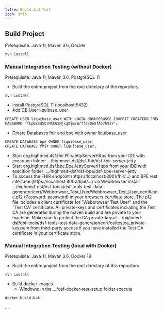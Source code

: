 ```yaml
---
title: Build and Test
icon: info
---
```

## Build Project
Prerequisite: Java 11, Maven 3.6, Docker
```cmd
mvn install
```
### Manual Integration Testing (without Docker)

Prerequisite: Java 11, Maven 3.6, PostgreSQL 11
- Build the entire project from the root directory of the repository 
```cmd
mvn install
```
- Install PostgreSQL 11 (localhost:5432)
- Add DB User liquibase_user
```cmd
CREATE USER liquibase_user WITH LOGIN NOSUPERUSER INHERIT CREATEDB CREATEROLE NOREPLICATION
PASSWORD 'fLp6ZSd5QrMAkGZMjxqXjmcWrTfa3Dn8fA57h92Y';
```
- Create Databases fhir and bpe with owner liquibase_user
```cmd
CREATE DATABASE bpe OWNER liquibase_user;
CREATE DATABASE fhir OWNER liquibase_user;
```
- Start org.highmed.dsf.fhir.FhirJettyServerHttps from your IDE with execution folder: .../highmed-dsf/dsf-fhir/dsf-fhir-server-jetty
- Start org.highmed.dsf.bpe.BpeJettyServerHttps from your IDE with execition folder: .../highmed-dsf/dsf-bpe/dsf-bpe-server-jetty
- To access the FHIR endpoint (https://localhost:8001/fhir/...) and BPE rest interface (https://localhost:8002/bpe/...) via WebBrowser install .../highmed-dsf/dsf-tools/dsf-tools-test-data-generator/cert/Webbrowser_Test_User/Webbrowser_Test_User_certificate.p12 (Password: password) in your browsers certifiate store. The p12 file includes a client certificate for "Webbrowser Test User" and the "Test CA" certificate. All private-keys and certificates including the Test CA are generated during the maven build and are private to your machine. Make sure to protect the CA private-key at .../highmed-dsf/dsf-tools/dsf-tools-test-data-generator/cert/ca/testca_private-key.pem from third-party access if you have installed the Test CA certificate in your certificate store.

### Manual Integration Testing (local with Docker)
Prerequisite: Java 11, Maven 3.6, Docker 18

- Build the entire project from the root directory of this repository
```cmd
mvn install
```
- Build docker images
    - Windows: in the .../dsf-docker-test-setup folder execute 
```cmd
docker-build.bat
```

...